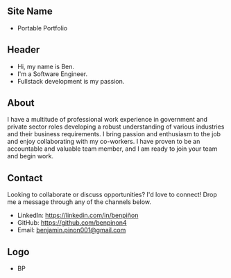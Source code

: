 ## Site Name
- Portable Portfolio

## Header
- Hi, my name is Ben. 
- I'm a Software Engineer.
- Fullstack development is my passion.

## About
I have a multitude of professional work experience in government and private sector roles developing a robust understanding of various industries and their business requirements. I bring passion and enthusiasm to the job and enjoy collaborating with my co-workers. I have proven to be an accountable and valuable team member, and I am ready to join your team and begin work.     

## Contact
Looking to collaborate or discuss opportunities? I'd love to connect! Drop me a message through any of the channels below.
- LinkedIn: https://linkedin.com/in/benpiñon
- GitHub: https://github.com/benpinon4
- Email: benjamin.pinon001@gmail.com

## Logo
- BP